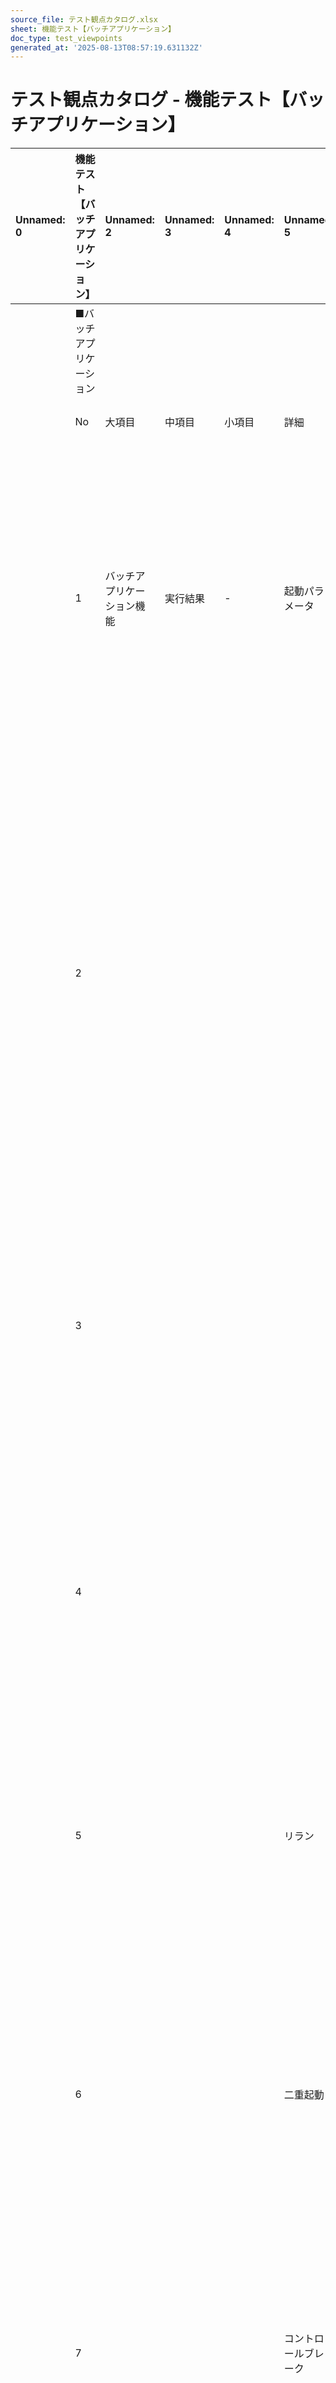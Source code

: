 ```yaml
---
source_file: テスト観点カタログ.xlsx
sheet: 機能テスト【バッチアプリケーション】
doc_type: test_viewpoints
generated_at: '2025-08-13T08:57:19.631132Z'
---
```


# テスト観点カタログ - 機能テスト【バッチアプリケーション】

| Unnamed: 0   | 機能テスト【バッチアプリケーション】   | Unnamed: 2    | Unnamed: 3   | Unnamed: 4   | Unnamed: 5   | Unnamed: 6                                                                                 | Unnamed: 7   | Unnamed: 8         | Unnamed: 9                           |
|:-------------|:---------------------|:--------------|:-------------|:-------------|:-------------|:-------------------------------------------------------------------------------------------|:-------------|:-------------------|:-------------------------------------|
|              | ■バッチアプリケーション         |               |              |              |              |                                                                                            |              |                    | ★：項目の詳細は「一覧」シートの補足を参照                |
|              | No                   | 大項目           | 中項目          | 小項目          | 詳細           | 観点（★）                                                                                      | カウント対象（★）    | インプット成果物（★）        | 補足                                   |
|              | 1                    | バッチアプリケーション機能 | 実行結果         | -            | 起動パラメータ      | 省略できる起動パラメータが入力された状態でバッチアプリケーションを実行した場合、実行結果が［システム機能設計書/共通コンポーネント設計書の記載通り］であること。           | 起動パラメータ数     | ・システム機能設計書         |                                      |
|              |                      |               |              |              |              |                                                                                            |              | ・共通コンポーネント設計書      |                                      |
|              | 2                    |               |              |              |              | 省略できる起動パラメータが入力されていない状態でバッチアプリケーションを実行した場合、実行結果が［システム機能設計書/共通コンポーネント設計書の記載通り］であること。        | 起動パラメータ数     | ・ネット・ジョブフロー        |                                      |
|              |                      |               |              |              |              |                                                                                            |              | ・方式設計書             |                                      |
|              | 3                    |               |              |              |              | 省略できない起動パラメータが入力された状態でバッチアプリケーションを実行した場合、実行結果が［システム機能設計書/共通コンポーネント設計書の記載通り］であること。          | 起動パラメータ数     |                    |                                      |
|              | 4                    |               |              |              |              | 省略できない起動パラメータが入力されていない状態でバッチアプリケーションを実行した場合、エラーとなること。                                      | 起動パラメータ数     |                    |                                      |
|              | 5                    |               |              |              | リラン          | リランを想定した起動方法でバッチアプリケーションを実行した場合、実行結果が［システム機能設計書/共通コンポーネント設計書の記載通り］であること。                   | バッチ数         |                    |                                      |
|              | 6                    |               |              |              | 二重起動         | バッチアプリケーションを二重起動した場合、実行結果が［システム機能設計書/共通コンポーネント設計書の記載通り］であること。                              | バッチ数         |                    |                                      |
|              | 7                    |               |              |              | コントロールブレーク   | コントロールブレークを使用する場合、読み込んだデータに対する実行結果が［システム機能設計書/共通コンポーネント設計書の記載通り］であること。                     | ブレークキーパターン数  |                    |                                      |
|              | 8                    |               |              |              | マッチング        | 読み込まれたデータのマッチングを行う場合、［システム機能設計書/共通コンポーネント設計書の記載通り］にマッチングされた結果となること。                        | マッチングパターン数   |                    | ・マッチングは 1:1、1:N、N:1、N:N のパターンが想定される。 |
|              | 9                    |               |              | 入力データ        | -            | 取得元（ファイル、DBなど）から正常なデータを取り込んだ場合、実行結果が［システム機能設計書/共通コンポーネント設計書の記載通り］であること。                    | 正常データパターン数   |                    |                                      |
|              | 10                   |               |              |              |              | 取得元（ファイル、DBなど）から異常なデータを取り込んだ場合、実行結果が［システム機能設計書/共通コンポーネント設計書の記載通り］であること。                    | 異常データパターン数   |                    |                                      |
|              | 11                   |               |              |              |              | 読み込まれた項目の値が、取得元と同値であること。                                                                   | 入力項目数        |                    |                                      |
|              | 12                   |               |              | 終了ステータス      | -            | バッチアプリケーションが正常終了した場合、終了ステータスが［システム機能設計書/共通コンポーネント設計書の記載通り］であること。                           | バッチ数         |                    |                                      |
|              | 13                   |               |              |              |              | バッチアプリケーションが警告終了した場合、終了ステータスが［システム機能設計書/共通コンポーネント設計書の記載通り］であること。                           | 警告終了パターン数    |                    |                                      |
|              | 14                   |               |              |              |              | バッチアプリケーションが異常終了した場合、終了ステータスが［システム機能設計書/共通コンポーネント設計書の記載通り］であること。                           | 異常終了パターン数    |                    |                                      |
|              | 15                   |               |              | エラー          | -            | エラーが発生した場合、実行結果が［システム機能設計書/共通コンポーネント設計書の記載通り］であること。                                        | エラーパターン数     |                    |                                      |
|              | 16                   |               |              |              |              | 複数の単項目バリデーションを実施し、その結果をまとめて返却するバッチに対し、エラーが複数件発生した場合、対象のエラーがすべて送出されること。                     | バッチ数         |                    |                                      |
|              | 17                   |               |              |              |              | 複数の単項目バリデーションを実施し、その結果をまとめて返却するバッチに対し、エラーが複数件発生した場合、エラーメッセージのソート順が［システム機能設計書の記載通り］であること。   | バッチ数         |                    |                                      |
|              | 18                   |               |              |              |              | 複数の相関バリデーションを実施し、その結果をまとめて返却するバッチに対し、エラーが複数件発生した場合、対象のエラーがすべて送出されること。                      | バッチ数         |                    |                                      |
|              | 19                   |               |              |              |              | 複数の相関バリデーションを実施し、その結果をまとめて返却するバッチに対し、エラーが複数件発生した場合、エラーメッセージのソート順が［システム機能設計書の記載通り］であること。    | バッチ数         |                    |                                      |
|              | 20                   |               |              |              |              | DBとの相関バリデーションを複数実施し、その結果をまとめて返却するバッチに対し、エラーが複数件発生した場合、対象のエラーがすべて送出されること。                   | バッチ数         |                    |                                      |
|              | 21                   |               |              |              |              | DBとの相関バリデーションを複数実施し、その結果をまとめて返却するバッチに対し、エラーが複数件発生した場合、エラーメッセージのソート順が［システム機能設計書の記載通り］であること。 | バッチ数         |                    |                                      |
|              | 22                   |               |              |              |              | タイムアウトした場合、［システム機能設計書/共通コンポーネント設計書の記載通りの挙動］となること。                                          | バッチ数         |                    |                                      |
|              | 23                   | ファイル取込        | 実行結果         | -            | -            | 取込対象のファイルが存在しない場合、［システム機能設計書/共通コンポーネント設計書の記載通りの挙動］となること。                                   | ファイル取込処理数    | ・システム機能設計書         |                                      |
